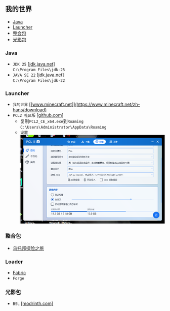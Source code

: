 ## 我的世界
- [Java](#java)
- [Launcher](#launcher)
- [整合包](#整合包)
- [光影包](#光影包)
### Java
* `JDK 25` [[jdk.java.net]](https://jdk.java.net/25/)  
`C:\Program Files\jdk-25`
* `JAVA SE 22` [[jdk.java.net]](https://jdk.java.net/java-se-ri/22)  
`C:\Program Files\jdk-22`
### Launcher
* `我的世界` [[www.minecraft.net]](https://www.minecraft.net/zh-hans/download)
* `PCL2 社区版` [[github.com]](https://github.com/PCL-Community/PCL2-CE)
    * 复制`PCL2_CE_x64.exe`到`Roaming`  
    `C:\Users\Administrator\AppData\Roaming`
    * `设置`  
    ![](屏幕截图%202025-04-15%20170908.png)
### 整合包
* [乌托邦探险之旅](utopia-journey.md)
### Loader
* [Fabric](fabric.md)
* `Forge`
### 光影包
* `BSL` [[modrinth.com]](https://modrinth.com/shader/bsl-shaders/versions)